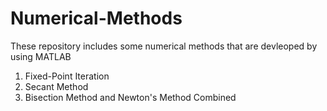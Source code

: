 # Numerical-Methods
These repository includes some numerical methods that are devleoped by using MATLAB

1) Fixed-Point Iteration
2) Secant Method
3) Bisection Method and Newton's Method Combined
